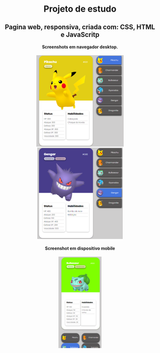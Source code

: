 <h1 align="center">Projeto de estudo</h1>
<h2 align="center">Pagina web, responsiva, criada com: CSS, HTML e JavaScritp</h2>

<h4 align="center">Screenshots em navegador desktop.</h4>
<div align="center">
<img src="src/screenshots/exemplo1.png" alt="Exemplo1" height="300">
<img src="src/screenshots/exemplo2.png" alt="Exemplo2" height="300">
</div>


<h4 align="center">Screenshot em dispositivo mobile</h4>
<div align="center">
<img src="src/screenshots/exemplo3.png" alt="Exemplo3" height="300">
</div>